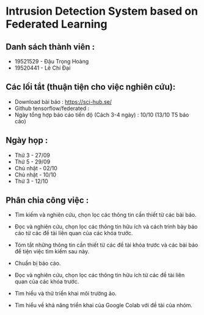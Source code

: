 # Intrusion Detection System based on Federated Learning
## Danh sách thành viên :
- 19521529 - Đậu Trọng Hoàng
- 19520441 - Lê Chí Đại


## Các lối tắt (thuận tiện cho việc nghiên cứu):
- Download bài báo : https://sci-hub.se/
- Github tensorflow/federated : 
- Ngày tổng hợp báo cáo tiến độ (Cách 3-4 ngày) : 10/10 (13/10 T5 báo cáo)


## Ngày họp :
- Thứ 3 - 27/09
- Thứ 5 - 29/09
- Chủ nhật - 02/10
- Chủ nhật - 10/10
- Thứ 3 - 12/10

## Phân chia công việc :
- Tìm kiếm và nghiên cứu, chọn lọc các thông tin cần thiết từ các bài báo.
- Đọc và nghiên cứu, chọn lọc các thông tin hữu ích và cách trình bày báo cáo từ các đề tài liên quan của các khóa trước.
- Tóm tắt những thông tin cần thiết từ các đề tài khóa trước và các bài báo để tiện việc tìm kiếm sau này.
- Chuẩn bị báo cáo.

- Đọc và nghiên cứu, chọn lọc các thông tin hữu ích từ các đề tài liên quan của các khóa trước.
- Tìm hiểu và thử triển khai môi trường ảo.
- Tìm hiểu về khả năng triển khai của Google Colab với đề tài của nhóm.